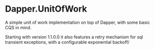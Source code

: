 # Dapper.UnitOfWork
A simple unit of work implementation on top of Dapper, with some basic CQS in mind.

Starting with version 1.1.0.0 it also features a retry mechanism for sql transient exceptions, with a configurable exponential backoff/
